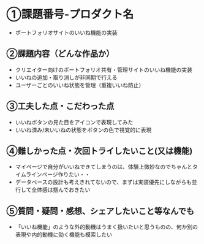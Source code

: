 # ①課題番号-プロダクト名
- ポートフォリオサイトのいいね機能の実装

## ②課題内容（どんな作品か）
- クリエイター向けのポートフォリオ共有・管理サイトのいいね機能の実装
- いいねの追加・取り消しが非同期で行える
- ユーザーごとのいいね状態を管理（重複いいね防止）
  
## ③工夫した点・こだわった点
- いいねボタンの見た目をアイコンで表現してみた
- いいね済み/未いいねの状態をボタンの色で視覚的に表現

## ④難しかった点・次回トライしたいこと(又は機能)
- マイページで自分がいいねできてしまうのは、体験上微妙なのでちゃんとタイムラインページ作りたい・・
- データベースの設計も考えきれてないので、まずは実装優先にしながらも並行して全体感は掴んでおきたい

## ⑤質問・疑問・感想、シェアしたいこと等なんでも
- 「いいね機能」のような外的動機はうまく扱いたいと思うものの、何か別の表現や内的動機に効く機能も模索したい

  
